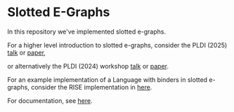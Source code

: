 Slotted E-Graphs
================

In this repository we've implemented slotted e-graphs.

For a higher level introduction to slotted e-graphs, consider the PLDI (2025) [talk](https://youtu.be/rEPCHG4vSdQ?si=wyYMW0qfzfOIWHJa) or [paper](https://dl.acm.org/doi/pdf/10.1145/3729326),

or alternatively the PLDI (2024) workshop [talk](https://www.youtube.com/watch?v=4Cg365LVbYg) or [paper](https://michel.steuwer.info/files/publications/2024/EGRAPHS-2024.pdf).

For an example implementation of a Language with binders in slotted e-graphs,
consider the RISE implementation in [here](https://github.com/memoryleak47/slotted-egraphs/tree/main/tests/rise/mod.rs).

For documentation, see [here](https://docs.rs/slotted-egraphs/latest/slotted_egraphs/).
